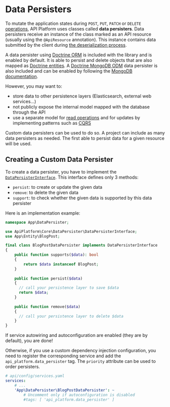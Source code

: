 # Data Persisters

To mutate the application states during `POST`, `PUT`, `PATCH` or `DELETE` [operations](operations.md), API Platform uses
classes called **data persisters**. Data persisters receive an instance of the class marked as an API resource (usually using
the `@ApiResource` annotation). This instance contains data submitted by the client during [the deserialization
process](serialization.md).

A data persister using [Doctrine ORM](http://www.doctrine-project.org/projects/orm.html) is included with the library and
is enabled by default. It is able to persist and delete objects that are also mapped as [Doctrine entities](https://www.doctrine-project.org/projects/doctrine-orm/en/2.6/reference/basic-mapping.html).
A [Doctrine MongoDB ODM](https://www.doctrine-project.org/projects/mongodb-odm.html) data persister is also included and can be enabled by following the [MongoDB documentation](mongodb.md).

However, you may want to:

* store data to other persistence layers (Elasticsearch, external web services...)
* not publicly expose the internal model mapped with the database through the API
* use a separate model for [read operations](data-providers.md) and for updates by implementing patterns such as [CQRS](https://martinfowler.com/bliki/CQRS.html)

Custom data persisters can be used to do so. A project can include as many data persisters as needed. The first able to
persist data for a given resource will be used.

## Creating a Custom Data Persister

To create a data persister, you have to implement the [`DataPersisterInterface`](https://github.com/api-platform/core/blob/master/src/DataPersister/DataPersisterInterface.php).
This interface defines only 3 methods:

* `persist`: to create or update the given data
* `remove`: to delete the given data
* `support`: to check whether the given data is supported by this data persister

Here is an implementation example:

```php
namespace App\DataPersister;

use ApiPlatform\Core\DataPersister\DataPersisterInterface;
use App\Entity\BlogPost;

final class BlogPostDataPersister implements DataPersisterInterface
{
    public function supports($data): bool
    {
        return $data instanceof BlogPost;
    }
    
    public function persist($data)
    {
      // call your persistence layer to save $data
      return $data;
    }
    
    public function remove($data)
    {
      // call your persistence layer to delete $data
    }
}
```

If service autowiring and autoconfiguration are enabled (they are by default), you are done!

Otherwise, if you use a custom dependency injection configuration, you need to register the corresponding service and add the
`api_platform.data_persister` tag. The `priority` attribute can be used to order persisters.

```yaml
# api/config/services.yaml
services:
    # ...
    'App\DataPersister\BlogPostDataPersister': ~
        # Uncomment only if autoconfiguration is disabled
        #tags: [ 'api_platform.data_persister' ]
```
